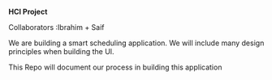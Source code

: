 **HCI Project**

Collaborators :Ibrahim + Saif

We are building a smart scheduling application. We will include many design principles when building the UI.

This Repo will document our process in building this application
